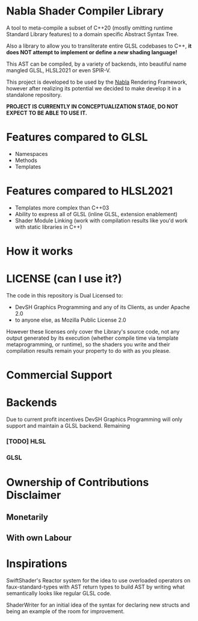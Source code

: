 # Nabla Shader Compiler Library

A tool to meta-compile a subset of C++20 (mostly omitting runtime Standard Library features) to a domain specific Abstract Syntax Tree.

Also a library to allow you to transliterate entire GLSL codebases to C++, **it does NOT attempt to implement or define a _new_ shading language!**

This AST can be compiled, by a variety of backends, into beautiful name mangled GLSL, HLSL2021 or even SPIR-V.

This project is developed to be used by the [Nabla](https://github.com/Devsh-Graphics-Programming/Nabla) Rendering Framework, however after realizing its potential we decided to make develop it in a standalone repository.

**PROJECT IS CURRENTLY IN CONCEPTUALIZATION STAGE, DO NOT EXPECT TO BE ABLE TO USE IT.**

# Features compared to GLSL

- Namespaces
- Methods
- Templates

# Features compared to HLSL2021

- Templates more complex than C++03
- Ability to express all of GLSL (inline GLSL, extension enablement)
- Shader Module Linking (work with compilation results like you'd work with static libraries in C++)

# How it works

# LICENSE (can I use it?)

The code in this repository is Dual Licensed to:
- DevSH Graphics Programming and any of its Clients, as under Apache 2.0
- to anyone else, as Mozilla Public License 2.0

However these licenses only cover the Library's source code, not any output generated by its execution (whether compile time via template metaprogramming, or runtime), so the shaders you write and their compilation results remain your property to do with as you please.

# Commercial Support

# Backends

Due to current profit incentives DevSH Graphics Programming will only support and maintain a GLSL backend. Remaining 

### [TODO] HLSL

### GLSL


# Ownership of Contributions Disclaimer

## Monetarily

## With own Labour

# Inspirations

SwiftShader's Reactor system for the idea to use overloaded operators on faux-standard-types with AST return types to build AST by writing what semantically looks like regular GLSL code.

ShaderWriter for an initial idea of the syntax for declaring new structs and being an example of the room for improvement.
